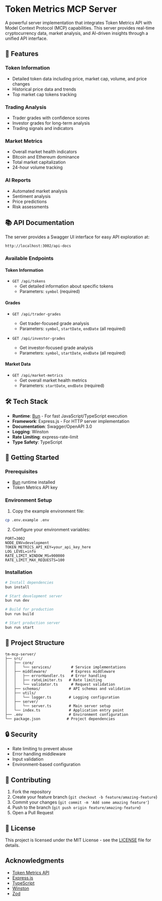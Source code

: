 # Token Metrics MCP Server

A powerful server implementation that integrates Token Metrics API with Model Context Protocol (MCP) capabilities. This server provides real-time cryptocurrency data, market analysis, and AI-driven insights through a unified API interface.

## 🚀 Features

### Token Information
- Detailed token data including price, market cap, volume, and price changes
- Historical price data and trends
- Top market cap tokens tracking

### Trading Analysis
- Trader grades with confidence scores
- Investor grades for long-term analysis
- Trading signals and indicators

### Market Metrics
- Overall market health indicators
- Bitcoin and Ethereum dominance
- Total market capitalization
- 24-hour volume tracking

### AI Reports
- Automated market analysis
- Sentiment analysis
- Price predictions
- Risk assessments

## 📚 API Documentation

The server provides a Swagger UI interface for easy API exploration at:
```
http://localhost:3002/api-docs
```

### Available Endpoints

#### Token Information
- `GET /api/tokens`
  - Get detailed information about specific tokens
  - Parameters: `symbol` (required)

#### Grades
- `GET /api/trader-grades`
  - Get trader-focused grade analysis
  - Parameters: `symbol`, `startDate`, `endDate` (all required)
  
- `GET /api/investor-grades`
  - Get investor-focused grade analysis
  - Parameters: `symbol`, `startDate`, `endDate` (all required)

#### Market Data
- `GET /api/market-metrics`
  - Get overall market health metrics
  - Parameters: `startDate`, `endDate` (required)

## 🛠 Tech Stack

- **Runtime**: [Bun](https://bun.sh/) - For fast JavaScript/TypeScript execution
- **Framework**: Express.js - For HTTP server implementation
- **Documentation**: Swagger/OpenAPI 3.0
- **Logging**: Winston
- **Rate Limiting**: express-rate-limit
- **Type Safety**: TypeScript

## 🚀 Getting Started

### Prerequisites

- [Bun](https://bun.sh/) runtime installed
- Token Metrics API key

### Environment Setup

1. Copy the example environment file:
```bash
cp .env.example .env
```

2. Configure your environment variables:
```env
PORT=3002
NODE_ENV=development
TOKEN_METRICS_API_KEY=your_api_key_here
LOG_LEVEL=info
RATE_LIMIT_WINDOW_MS=900000
RATE_LIMIT_MAX_REQUESTS=100
```

### Installation

```bash
# Install dependencies
bun install

# Start development server
bun run dev

# Build for production
bun run build

# Start production server
bun run start
```

## 📁 Project Structure

```
tm-mcp-server/
├── src/
│   ├── core/
│   │   └── services/         # Service implementations
│   ├── middleware/           # Express middleware
│   │   ├── errorHandler.ts   # Error handling
│   │   ├── rateLimiter.ts   # Rate limiting
│   │   └── validator.ts      # Request validation
│   ├── schemas/             # API schemas and validation
│   ├── utils/
│   │   └── logger.ts        # Logging configuration
│   ├── server/
│   │   └── server.ts        # Main server setup
│   └── index.ts             # Application entry point
├── .env                     # Environment configuration
└── package.json            # Project dependencies
```

## 🔒 Security

- Rate limiting to prevent abuse
- Error handling middleware
- Input validation
- Environment-based configuration

## 🤝 Contributing

1. Fork the repository
2. Create your feature branch (`git checkout -b feature/amazing-feature`)
3. Commit your changes (`git commit -m 'Add some amazing feature'`)
4. Push to the branch (`git push origin feature/amazing-feature`)
5. Open a Pull Request

## 📝 License

This project is licensed under the MIT License - see the [LICENSE](LICENSE) file for details.

## Acknowledgments

- [Token Metrics API](https://tokenmetrics.com)
- [Express.js](https://expressjs.com)
- [TypeScript](https://www.typescriptlang.org)
- [Winston](https://github.com/winstonjs/winston)
- [Zod](https://github.com/colinhacks/zod)
